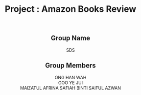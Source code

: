 <h1 align="center">
  Project : Amazon Books Review
  <br>
</h1>
<br>
<h2 align="center">
  Group Name
  <br>
</h2>

<p align="center">
  <a>SDS</a><br>
</p>

<h2 align="center">
  Group Members
  <br>
</h2>

<p align="center">
  <a>ONG HAN WAH</a><br>
  <a>GOO YE JUI</a><br>
  <a>MAIZATUL AFRINA SAFIAH BINTI SAIFUL AZWAN</a><br>
</p>
